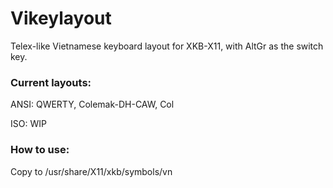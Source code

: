 # Vikeylayout
Telex-like Vietnamese keyboard layout for XKB-X11, with AltGr as the switch key.


### Current layouts:
ANSI: QWERTY, Colemak-DH-CAW, Col

ISO: WIP

### How to use:
Copy to /usr/share/X11/xkb/symbols/vn
